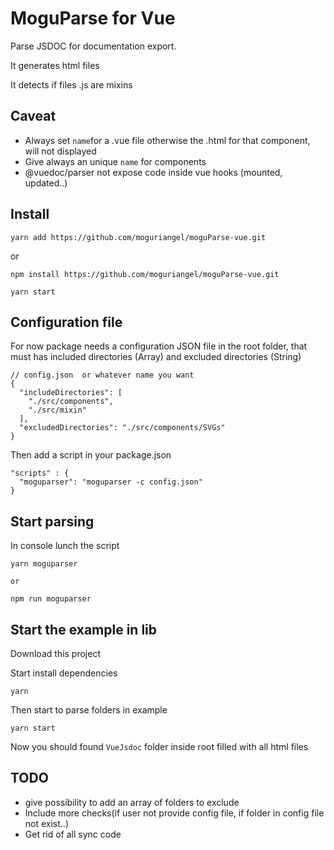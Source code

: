 # MoguParse for Vue


Parse JSDOC for documentation export.

It generates html files

It detects if files .js are mixins

## Caveat

- Always set `name`for a .vue file otherwise the .html for that component, will not displayed
- Give always an unique `name` for components
- @vuedoc/parser not expose code inside vue hooks (mounted, updated..) 


## Install

```
yarn add https://github.com/moguriangel/moguParse-vue.git
```
or 
```
npm install https://github.com/moguriangel/moguParse-vue.git
```
`yarn start`

## Configuration file

For now package needs a configuration JSON file in the root folder, that must has included directories (Array) and excluded directories (String)

```
// config.json  or whatever name you want
{
  "includeDirectories": [
    "./src/components",
    "./src/mixin"
  ],
  "excludedDirectories": "./src/components/SVGs"
}
```

Then add a script in your package.json

```
"scripts" : {
  "moguparser": "moguparser -c config.json"
}
```

## Start parsing

In console lunch the script

```
yarn moguparser

or

npm run moguparser
```

## Start the example in lib
Download this project

Start install dependencies
```
yarn
```

Then start to parse folders in example
```
yarn start
``` 
Now you should found `VueJsdoc` folder inside root filled with all html files

## TODO

- give possibility to add an array of folders to exclude
- Include more checks(if user not provide config file, if folder in config file not exist..)
- Get rid of all sync code